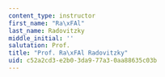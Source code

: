 ```yaml
---
content_type: instructor
first_name: "Ra\xFAl"
last_name: Radovitzky
middle_initial: ''
salutation: Prof.
title: "Prof. Ra\xFAl Radovitzky"
uid: c52a2cd3-e2b0-3da9-77a3-0aa88635c03b
---
```

